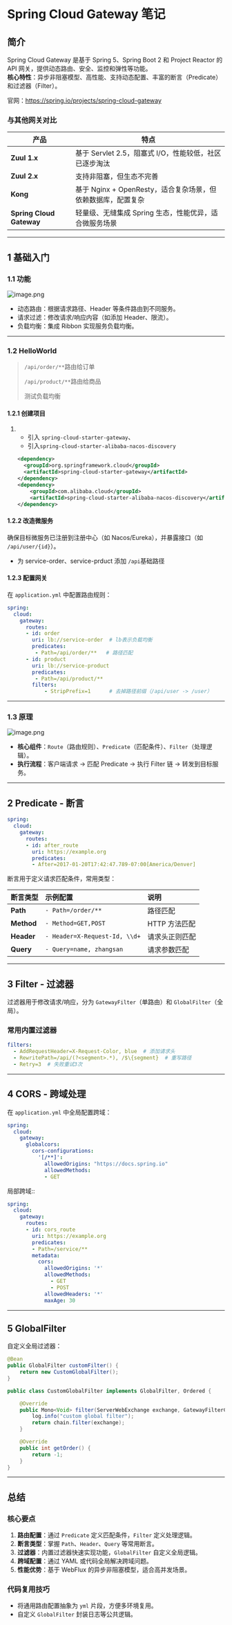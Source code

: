 # Spring Cloud Gateway 笔记

## 简介

Spring Cloud Gateway 是基于 Spring 5、Spring Boot 2 和 Project Reactor 的 API 网关，提供动态路由、安全、监控和弹性等功能。  
**核心特性**：异步非阻塞模型、高性能、支持动态配置、丰富的断言（Predicate）和过滤器（Filter）。

官网：https://spring.io/projects/spring-cloud-gateway

### 与其他网关对比

| 产品                     | 特点                                                         |
| ------------------------ | ------------------------------------------------------------ |
| **Zuul 1.x**             | 基于 Servlet 2.5，阻塞式 I/O，性能较低，社区已逐步淘汰       |
| **Zuul 2.x**             | 支持非阻塞，但生态不完善                                     |
| **Kong**                 | 基于 Nginx + OpenResty，适合复杂场景，但依赖数据库，配置复杂 |
| **Spring Cloud Gateway** | 轻量级、无缝集成 Spring 生态，性能优异，适合微服务场景       |

---

## 1 基础入门

### 1.1 功能

![image.png](https://i-blog.csdnimg.cn/img_convert/3329998b6ecab760b8b6842f099b3117.png)

- 动态路由：根据请求路径、Header 等条件路由到不同服务。
- 请求过滤：修改请求/响应内容（如添加 Header、限流）。
- 负载均衡：集成 Ribbon 实现服务负载均衡。

---

### 1.2 HelloWorld

> `/api/order/**`路由给订单
>
> `/api/product/**`路由给商品
>
> 测试负载均衡

#### 1.2.1 创建项目

1. - 引入 `spring-cloud-starter-gateway`、
   - 引入`spring-cloud-starter-alibaba-nacos-discovery`

   ```xml
   <dependency>
     <groupId>org.springframework.cloud</groupId>
     <artifactId>spring-cloud-starter-gateway</artifactId>
   </dependency>
   <dependency>
       <groupId>com.alibaba.cloud</groupId>
       <artifactId>spring-cloud-starter-alibaba-nacos-discovery</artifactId>
   </dependency>
   ```

#### 1.2.2 改造微服务

确保目标微服务已注册到注册中心（如 Nacos/Eureka），并暴露接口（如 `/api/user/{id}`）。

- 为 service-order、service-prduct 添加 `/api`基础路径

#### 1.2.3 配置网关

在 `application.yml` 中配置路由规则：

```yaml
spring:
  cloud:
    gateway:
      routes:
      - id: order
        uri: lb://service-order  # lb表示负载均衡
        predicates:
         - Path=/api/order/**   # 路径匹配
      - id: product
        uri: lb://service-product
        predicates:
         - Path=/api/product/**
        filters:
            - StripPrefix=1      # 去掉路径前缀（/api/user -> /user）           
```

------

### 1.3 原理

![image.png](https://i-blog.csdnimg.cn/img_convert/3eb23c299e5ee395e16dbeeaf562bfb8.png)

- **核心组件**：`Route`（路由规则）、`Predicate`（匹配条件）、`Filter`（处理逻辑）。
- **执行流程**：客户端请求 → 匹配 Predicate → 执行 Filter 链 → 转发到目标服务。

------

## 2 Predicate - 断言

```yml
spring:
  cloud:
    gateway:
      routes:
      - id: after_route
        uri: https://example.org
        predicates:
        - After=2017-01-20T17:42:47.789-07:00[America/Denver]
```

断言用于定义请求匹配条件，常用类型：

| 断言类型   | 示例配置                      | 说明           |
| :--------- | :---------------------------- | :------------- |
| **Path**   | `- Path=/order/**`            | 路径匹配       |
| **Method** | `- Method=GET,POST`           | HTTP 方法匹配  |
| **Header** | `- Header=X-Request-Id, \\d+` | 请求头正则匹配 |
| **Query**  | `- Query=name, zhangsan`      | 请求参数匹配   |

------

## 3 Filter - 过滤器

过滤器用于修改请求/响应，分为 `GatewayFilter`（单路由）和 `GlobalFilter`（全局）。

### 常用内置过滤器

```yaml
filters:
  - AddRequestHeader=X-Request-Color, blue  # 添加请求头
  - RewritePath=/api/(?<segment>.*), /$\{segment}  # 重写路径
  - Retry=3  # 失败重试3次
```

------

## 4 CORS - 跨域处理

在 `application.yml` 中全局配置跨域：

```yaml
spring:
  cloud:
    gateway:
      globalcors:
        cors-configurations:
          '[/**]':
            allowedOrigins: "https://docs.spring.io"
            allowedMethods:
            - GET
```

局部跨域::

```yaml
spring:
  cloud:
    gateway:
      routes:
      - id: cors_route
        uri: https://example.org
        predicates:
        - Path=/service/**
        metadata:
          cors:
            allowedOrigins: '*'
            allowedMethods:
              - GET
              - POST
            allowedHeaders: '*'
            maxAge: 30
```

------

## 5 GlobalFilter

自定义全局过滤器：

```java
@Bean
public GlobalFilter customFilter() {
    return new CustomGlobalFilter();
}

public class CustomGlobalFilter implements GlobalFilter, Ordered {

    @Override
    public Mono<Void> filter(ServerWebExchange exchange, GatewayFilterChain chain) {
        log.info("custom global filter");
        return chain.filter(exchange);
    }

    @Override
    public int getOrder() {
        return -1;
    }
}
```

------

## 总结

### 核心要点

1. **路由配置**：通过 `Predicate` 定义匹配条件，`Filter` 定义处理逻辑。
2. **断言类型**：掌握 `Path`、`Header`、`Query` 等常用断言。
3. **过滤器**：内置过滤器快速实现功能，`GlobalFilter` 自定义全局逻辑。
4. **跨域配置**：通过 YAML 或代码全局解决跨域问题。
5. **性能优势**：基于 WebFlux 的异步非阻塞模型，适合高并发场景。

### 代码复用技巧

- 将通用路由配置抽象为 `yml` 片段，方便多环境复用。
- 自定义 `GlobalFilter` 封装日志等公共逻辑。